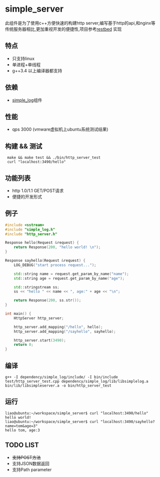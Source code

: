 simple_server
=============
此组件是为了使用c++方便快速的构建http server,编写基于http的api,和nginx等传统服务器相比,更加重视开发的便捷性,项目参考[restbed](https://bitbucket.org/Corvusoft/restbed/overview) 实现
## 特点
* 只支持linux
* 单进程+单线程
* g++3.4 以上编译器都支持

## 依赖
 * [simple_log](https://github.com/hongliuliao/simple_log)组件

## 性能
 * qps 3000 (vmware虚拟机上ubuntu系统测试结果)

## 构建 && 测试
```
 make && make test && ./bin/http_server_test 
 curl "localhost:3490/hello"
```

## 功能列表
  * http 1.0/1.1 GET/POST请求
  * 便捷的开发形式

## 例子
```c++
#include <sstream>
#include "simple_log.h"
#include "http_server.h"

Response hello(Request &request) {
	return Response(200, "hello world! \n");
}

Response sayhello(Request &request) {
	LOG_DEBUG("start process request...");

	std::string name = request.get_param_by_name("name");
	std::string age = request.get_param_by_name("age");

	std::stringstream ss;
	ss << "hello " << name << ", age:" + age << "\n";

	return Response(200, ss.str());
}

int main() {
	HttpServer http_server;

	http_server.add_mapping("/hello", hello);
	http_server.add_mapping("/sayhello", sayhello);

	http_server.start(3490);
	return 0;
}

```

## 编译
```
g++ -I dependency/simple_log/include/ -I bin/include test/http_server_test.cpp dependency/simple_log/lib/libsimplelog.a bin/lib/libsimpleserver.a -o bin/http_server_test
```

## 运行
```
liao@ubuntu:~/workspace/simple_server$ curl "localhost:3490/hello"
hello world! 
liao@ubuntu:~/workspace/simple_server$ curl "localhost:3490/sayhello?name=tom&age=3"
hello tom, age:3
```

## TODO LIST
  * ~~支持POST方法~~
  * 支持JSON数据返回
  * 支持Path parameter

